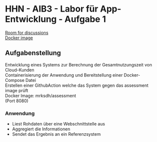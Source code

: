 # HHN - AIB3 - Labor für App-Entwicklung - Aufgabe 1
<a href=https://gist.github.com/MB175/42d2f3aae389210fcccf1b106509860e>Room for discussions</a>
<br><a href=https://hub.docker.com/r/mrksdh/assessment>Docker image</a>
## Aufgabenstellung
Entwicklung eines Systems zur Berechnung der Gesamtnutzungszeit von Cloud-Kunden
<br>Containerisierung der Anwendung und Bereitstellung einer Docker-Compose Datei
<br>Erstellen einer GithubAction welche das System gegen das assessment image prüft
<br>Docker Image: mrksdh/assessment
<br>(Port 8080)
### Anwendung
   * Liest Rohdaten über eine Webschnittstelle aus
   * Aggregiert die Informationen
   * Sendet das Ergebnis an ein Referenzsystem
